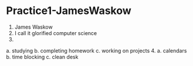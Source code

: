 # Practice1-JamesWaskow

1. James Waskow
2. I call it glorified computer science
3. 
a. studying
b. completing homework
c. working on projects
4. 
a. calendars
b. time blocking
c. clean desk
